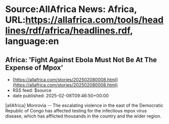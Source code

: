 # Source:AllAfrica News: Africa, URL:https://allafrica.com/tools/headlines/rdf/africa/headlines.rdf, language:en

## Africa: 'Fight Against Ebola Must Not Be At The Expense of Mpox'
 - [https://allafrica.com/stories/202502080008.html](https://allafrica.com/stories/202502080008.html)
 - RSS feed: $source
 - date published: 2025-02-08T09:46:50+00:00

[allAfrica] Monrovia -- The escalating violence in the east of the Democratic Republic of Congo has affected testing for the infectious mpox virus disease, which has afflicted thousands in the country and the wider region.

